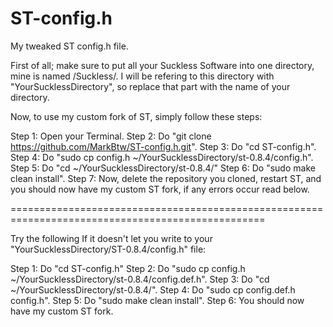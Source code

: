 # ST-config.h
My tweaked ST config.h file.


First of all; make sure to put all your Suckless Software into one directory, mine is named /Suckless/.
I will be refering to this directory with "YourSucklessDirectory", so replace that part with the name of your directory.

Now, to use my custom fork of ST, simply follow these steps:




Step 1: Open your Terminal.
Step 2: Do "git clone https://github.com/MarkBtw/ST-config.h.git".
Step 3: Do "cd ST-config.h".
Step 4: Do "sudo cp config.h ~/YourSucklessDirectory/st-0.8.4/config.h".
Step 5: Do "cd ~/YourSucklessDirectory/st-0.8.4/"
Step 6: Do "sudo make clean install".
Step 7: Now, delete the repository you cloned, restart ST, and you should now have my custom ST fork, if any errors occur read below.





==================================================================================================

Try the following If it doesn't let you write to your "YourSucklessDirectory/ST-0.8.4/config.h" file:

Step 1: Do "cd ST-config.h"
Step 2: Do "sudo cp config.h ~/YourSucklessDirectory/st-0.8.4/config.def.h".
Step 3: Do "cd ~/YourSucklessDirectory/st-0.8.4/".
Step 4: Do "sudo cp config.def.h config.h".
Step 5: Do "sudo make clean install".
Step 6: You should now have my custom ST fork.
